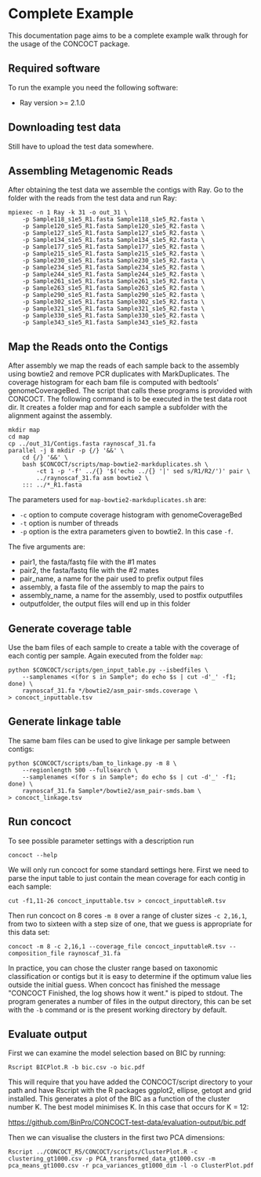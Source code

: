Complete Example
================
This documentation page aims to be a complete example walk through for the usage of the CONCOCT package.


Required software
----------------------
To run the example you need the following software:
* Ray version >= 2.1.0

Downloading test data
-----------------------
Still have to upload the test data somewhere.

Assembling Metagenomic Reads
----------------------------
After obtaining the test data we assemble the contigs with Ray.
Go to the folder with the reads from the test data and run Ray:

    mpiexec -n 1 Ray -k 31 -o out_31 \
        -p Sample118_s1e5_R1.fasta Sample118_s1e5_R2.fasta \
        -p Sample120_s1e5_R1.fasta Sample120_s1e5_R2.fasta \
        -p Sample127_s1e5_R1.fasta Sample127_s1e5_R2.fasta \
        -p Sample134_s1e5_R1.fasta Sample134_s1e5_R2.fasta \
        -p Sample177_s1e5_R1.fasta Sample177_s1e5_R2.fasta \
        -p Sample215_s1e5_R1.fasta Sample215_s1e5_R2.fasta \
        -p Sample230_s1e5_R1.fasta Sample230_s1e5_R2.fasta \
        -p Sample234_s1e5_R1.fasta Sample234_s1e5_R2.fasta \
        -p Sample244_s1e5_R1.fasta Sample244_s1e5_R2.fasta \
        -p Sample261_s1e5_R1.fasta Sample261_s1e5_R2.fasta \
        -p Sample263_s1e5_R1.fasta Sample263_s1e5_R2.fasta \
        -p Sample290_s1e5_R1.fasta Sample290_s1e5_R2.fasta \
        -p Sample302_s1e5_R1.fasta Sample302_s1e5_R2.fasta \
        -p Sample321_s1e5_R1.fasta Sample321_s1e5_R2.fasta \
        -p Sample330_s1e5_R1.fasta Sample330_s1e5_R2.fasta \
        -p Sample343_s1e5_R1.fasta Sample343_s1e5_R2.fasta

Map the Reads onto the Contigs
------------------------------
After assembly we map the reads of each sample back to the assembly using bowtie2 and remove PCR duplicates with MarkDuplicates. The coverage histogram for each bam file is computed with bedtools' genomeCoverageBed. The script that calls these programs is provided with CONCOCT. The following command is to be executed in the test data root dir. It creates a folder map and for each sample a subfolder with the alignment against the assembly.

    mkdir map
    cd map
    cp ../out_31/Contigs.fasta raynoscaf_31.fa
    parallel -j 8 mkdir -p {/} '&&' \
        cd {/} '&&' \
        bash $CONCOCT/scripts/map-bowtie2-markduplicates.sh \
            -ct 1 -p '-f' ../{} '$('echo ../{} '|' sed s/R1/R2/')' pair \
            ../raynoscaf_31.fa asm bowtie2 \
        ::: ../*_R1.fasta

The parameters used for `map-bowtie2-markduplicates.sh` are:

* `-c` option to compute coverage histogram with genomeCoverageBed
* `-t` option is number of threads
* `-p` option is the extra parameters given to bowtie2. In this case `-f`.

The five arguments are:
* pair1, the fasta/fastq file with the #1 mates
* pair2, the fasta/fastq file with the #2 mates
* pair_name, a name for the pair used to prefix output files
* assembly, a fasta file of the assembly to map the pairs to
* assembly_name, a name for the assembly, used to postfix outputfiles
* outputfolder, the output files will end up in this folder

Generate coverage table
------------------------
Use the bam files of each sample to create a table with the coverage of each contig per sample. Again executed from the folder `map`:

    python $CONCOCT/scripts/gen_input_table.py --isbedfiles \
        --samplenames <(for s in Sample*; do echo $s | cut -d'_' -f1; done) \
        raynoscaf_31.fa */bowtie2/asm_pair-smds.coverage \
    > concoct_inputtable.tsv

Generate linkage table
------------------------
The same bam files can be used to give linkage per sample between contigs:

    python $CONCOCT/scripts/bam_to_linkage.py -m 8 \
        --regionlength 500 --fullsearch \
        --samplenames <(for s in Sample*; do echo $s | cut -d'_' -f1; done) \
        raynoscaf_31.fa Sample*/bowtie2/asm_pair-smds.bam \
    > concoct_linkage.tsv

Run concoct
-----------
To see possible parameter settings with a description run

    concoct --help

We will only run concoct for some standard settings here. First we need to parse the input table to just contain the mean coverage for each contig in each sample:

    cut -f1,11-26 concoct_inputtable.tsv > concoct_inputtableR.tsv

Then run concoct on 8 cores `-m 8` over a range of cluster sizes `-c 2,16,1`, from two to sixteen with a step size of one, that we guess is appropriate for this data set:

    concoct -m 8 -c 2,16,1 --coverage_file concoct_inputtableR.tsv --composition_file raynoscaf_31.fa

In practice, you can chose the cluster range based on taxonomic classification or contigs but it is easy to determine if the optimum value lies outside the initial guess. When concoct has finished the message "CONCOCT Finished, the log shows how it went." is piped to stdout. The program generates a number of files in the output directory, this can be set with the `-b` command or is the present working directory by default. 

Evaluate output
---------------

First we can examine the model selection based on BIC by running:

    Rscript BICPlot.R -b bic.csv -o bic.pdf

This will require that you have added the CONCOCT/script directory to your path and have Rscript with the R packages ggplot2, ellipse, getopt and grid installed. This generates a plot of the BIC as a function of the cluster number K. The best model minimises K. In this case that occurs for K = 12:

<https://github.com/BinPro/CONCOCT-test-data/evaluation-output/bic.pdf>

Then we can visualise the clusters in the first two PCA dimensions:

    Rscript ../CONCOCT_R5/CONCOCT/scripts/ClusterPlot.R -c clustering_gt1000.csv -p PCA_transformed_data_gt1000.csv -m pca_means_gt1000.csv -r pca_variances_gt1000_dim -l -o ClusterPlot.pdf  
